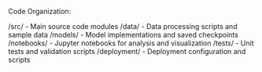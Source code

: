 Code Organization:

/src/ - Main source code modules
/data/ - Data processing scripts and sample data
/models/ - Model implementations and saved checkpoints
/notebooks/ - Jupyter notebooks for analysis and visualization
/tests/ - Unit tests and validation scripts
/deployment/ - Deployment configuration and scripts
